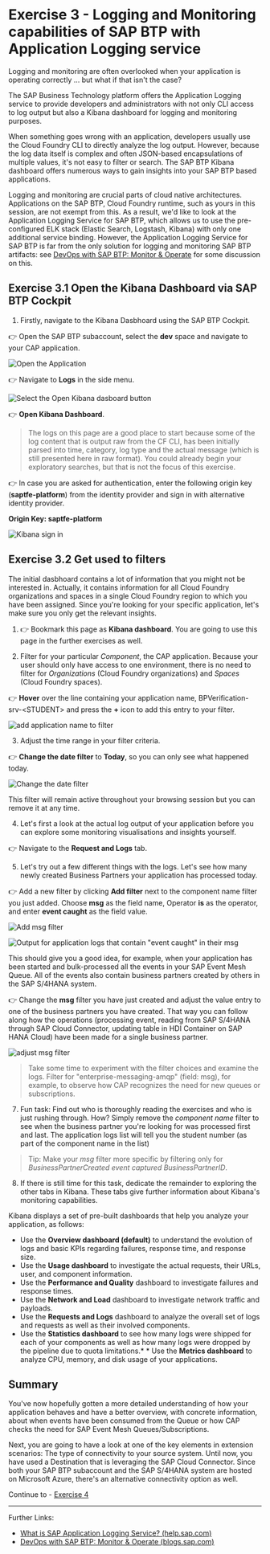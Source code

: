 # Exercise 3 - Logging and Monitoring capabilities of SAP BTP with Application Logging service

Logging and monitoring are often overlooked when your application is operating correctly ... but what if that isn't the case?

The SAP Business Technology platform offers the Application Logging service to provide developers and administrators with not only CLI access to log output but also a Kibana dashboard for logging and monitoring purposes.

When something goes wrong with an application, developers usually use the Cloud Foundry CLI to directly analyze the log output. However, because the log data itself is complex and often JSON-based encapsulations of multiple values, it's not easy to filter or search. The SAP BTP Kibana dashboard offers numerous ways to gain insights into your SAP BTP based applications.

Logging and monitoring are crucial parts of cloud native architectures. Applications on the SAP BTP, Cloud Foundry runtime, such as yours in this session, are not exempt from this. As a result, we'd like to look at the Application Logging Service for SAP BTP, which allows us to use the pre-configured ELK stack (Elastic Search, Logstash, Kibana) with only one additional service binding. However, the Application Logging Service for SAP BTP is far from the only solution for logging and monitoring SAP BTP artifacts: see [DevOps with SAP BTP: Monitor & Operate](https://blogs.sap.com/2020/01/13/devops-with-sap-cloud-platform-monitor-operate/comment-page-1/#comment-634567) for some discussion on this.

## Exercise 3.1 Open the Kibana Dashboard via SAP BTP Cockpit

1. Firstly, navigate to the Kibana Dasbhoard using the SAP BTP Cockpit.

👉 Open the SAP BTP subaccount, select the **dev** space and navigate to your CAP application.

![Open the Application](./images/open_app.png)

👉 Navigate to **Logs** in the side menu.

![Select the Open Kibana dasboard button](./images/open_kibana.png)

👉 **Open Kibana Dashboard**.

> The logs on this page are a good place to start because some of the log content that is output raw from the CF CLI, has been initially parsed into time, category, log type and the actual message (which is still presented here in raw format). You could already begin your exploratory searches, but that is not the focus of this exercise.

👉 In case you are asked for authentication, enter the following origin key (**saptfe-platform**) from the identity provider and sign in with alternative identity provider.

**Origin Key: saptfe-platform**

![Kibana sign in](./images/cc-11.png)

## Exercise 3.2 Get used to filters

The initial dasbhoard contains a lot of information that you might not be interested in. Actually, it contains information for all Cloud Foundry organizations and spaces in a single Cloud Foundry region to which you have been assigned. Since you're looking for your specific application, let's make sure you only get the relevant insights.

1. 👉 Bookmark this page as **Kibana dashboard**. You are going to use this page in the further exercises as well.

2. Filter for your particular _Component_, the CAP application. Because your user should only have access to one environment, there is no need to filter for _Organizations_ (Cloud Foundry organizations) and _Spaces_ (Cloud Foundry spaces).

👉 **Hover** over the line containing your application name, BPVerification-srv-\<STUDENT> and press the **+** icon to add this entry to your filter.

![add application name to filter](./images/add_app_to_filter.png)

3. Adjust the time range in your filter criteria.

👉 **Change the date filter** to **Today**, so you can only see what happened today.

![Change the date filter ](./images/date_filter.png)

This filter will remain active throughout your browsing session but you can remove it at any time.

4. Let's first a look at the actual log output of your application before you can explore some monitoring visualisations and insights yourself.

👉 Navigate to the **Request and Logs** tab.

5. Let's try out a few different things with the logs. Let's see how many newly created Business Partners your application has processed today.

👉 Add a new filter by clicking **Add filter** next to the component name filter you just added. Choose **msg** as the field name, Operator **is** as the operator, and enter **event caught** as the field value.

![Add msg filter](./images/add_msg_filter.png)

![Output for application logs that contain "event caught" in their msg](./images/app_logs_events_caught.png)

This should give you a good idea, for example, when your application has been started and bulk-processed all the events in your SAP Event Mesh Queue. All of the events also contain business partners created by others in the SAP S/4HANA system.

👉 Change the **msg** filter you have just created and adjust the value entry to one of the business partners you have created. That way you can follow along how the operations (processing event, reading from SAP S/4HANA through SAP Cloud Connector, updating table in HDI Container on SAP HANA Cloud) have been made for a single business partner.

![adjust msg filter](./images/logs_for_spec_bp.png)

> Take some time to experiment with the filter choices and examine the logs. Filter for "enterprise-messaging-amqp" (field: msg), for example, to observe how CAP recognizes the need for new queues or subscriptions.

7. Fun task: Find out who is thoroughly reading the exercises and who is just rushing through. How? Simply remove the _component name_ filter to see when the business partner you're looking for was processed first and last. The application logs list will tell you the student number (as part of the component name in the list)

> Tip: Make your _msg_ filter more specific by filtering only for _BusinessPartnerCreated event captured BusinessPartnerID_.

8. If there is still time for this task, dedicate the remainder to exploring the other tabs in Kibana. These tabs give further information about Kibana's monitoring capabilities.

Kibana displays a set of pre-built dashboards that help you analyze your application, as follows:

- Use the **Overview dashboard (default)** to understand the evolution of logs and basic KPIs regarding failures, response time, and response size.
- Use the **Usage dashboard** to investigate the actual requests, their URLs, user, and component information.
- Use the **Performance and Quality** dashboard to investigate failures and response times.
- Use the **Network and Load** dashboard to investigate network traffic and payloads.
- Use the **Requests and Logs** dashboard to analyze the overall set of logs and requests as well as their involved components.
- Use the **Statistics dashboard** to see how many logs were shipped for each of your components as well as how many logs were dropped by the pipeline due to quota limitations.\* \* Use the **Metrics dashboard** to analyze CPU, memory, and disk usage of your applications.

## Summary

You've now hopefully gotten a more detailed understanding of how your application behaves and have a better overview, with concrete information, about when events have been consumed from the Queue or how CAP checks the need for SAP Event Mesh Queues/Subscriptions.

Next, you are going to have a look at one of the key elements in extension scenarios: The type of connectivity to your source system. Until now, you have used a Destination that is leveraging the SAP Cloud Connector. Since both your SAP BTP subaccount and the SAP S/4HANA system are hosted on Microsoft Azure, there's an alternative connectivity option as well.

Continue to - [Exercise 4](../ex4/README.md)

---

Further Links:

- [What is SAP Application Logging Service? (help.sap.com)](https://help.sap.com/docs/APPLICATION_LOGGING/ee8e8a203e024bbb8c8c2d03fce527dc/3da50b904a314eed8c5daa671d12b647.html?locale=en-US)
- [DevOps with SAP BTP: Monitor & Operate (blogs.sap.com)](https://blogs.sap.com/tags/73554900100800002881/)
